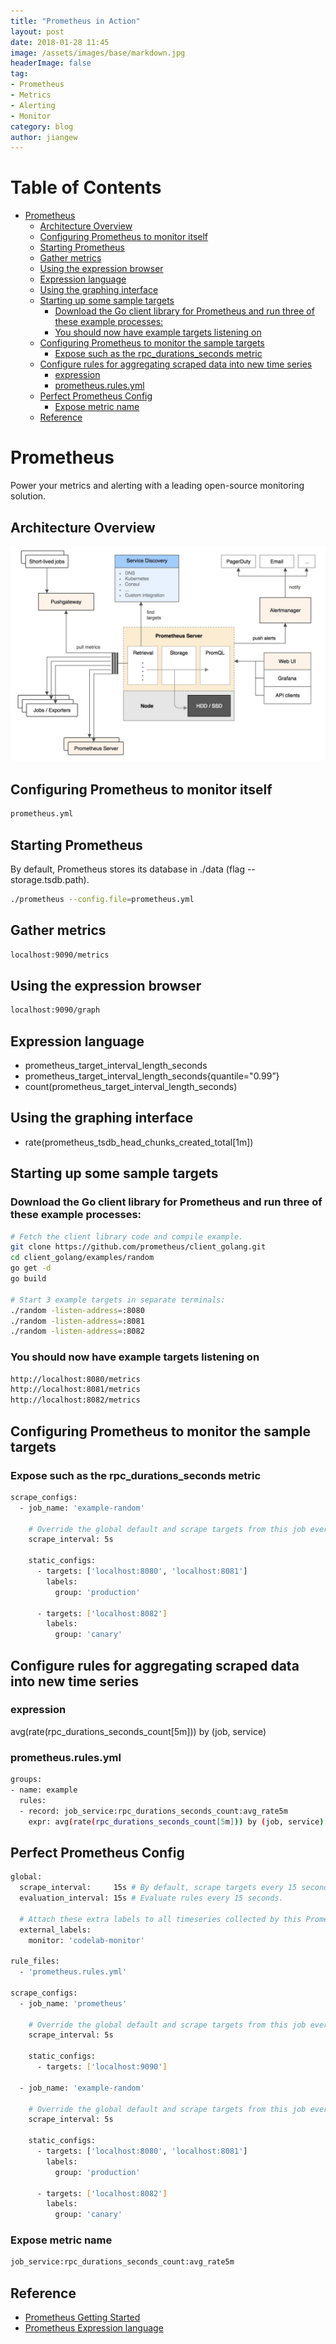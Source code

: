 ```yaml
---
title: "Prometheus in Action"
layout: post
date: 2018-01-28 11:45
image: /assets/images/base/markdown.jpg
headerImage: false
tag:
- Prometheus
- Metrics
- Alerting
- Monitor
category: blog
author: jiangew
---
```


Table of Contents
=================

   * [Prometheus](#prometheus)
      * [Architecture Overview](#architecture-overview)
      * [Configuring Prometheus to monitor itself](#configuring-prometheus-to-monitor-itself)
      * [Starting Prometheus](#starting-prometheus)
      * [Gather metrics](#gather-metrics)
      * [Using the expression browser](#using-the-expression-browser)
      * [Expression language](#expression-language)
      * [Using the graphing interface](#using-the-graphing-interface)
      * [Starting up some sample targets](#starting-up-some-sample-targets)
         * [Download the Go client library for Prometheus and run three of these example processes:](#download-the-go-client-library-for-prometheus-and-run-three-of-these-example-processes)
         * [You should now have example targets listening on](#you-should-now-have-example-targets-listening-on)
      * [Configuring Prometheus to monitor the sample targets](#configuring-prometheus-to-monitor-the-sample-targets)
         * [Expose such as the rpc_durations_seconds metric](#expose-such-as-the-rpc_durations_seconds-metric)
      * [Configure rules for aggregating scraped data into new time series](#configure-rules-for-aggregating-scraped-data-into-new-time-series)
         * [expression](#expression)
         * [prometheus.rules.yml](#prometheusrulesyml)
      * [Perfect Prometheus Config](#perfect-prometheus-config)
         * [Expose metric name](#expose-metric-name)
      * [Reference](#reference)

# Prometheus
Power your metrics and alerting with a leading open-source monitoring solution.

## Architecture Overview
![](/assets/images/post/20180128/prometheus.jpg) <br />

## Configuring Prometheus to monitor itself
```sh
prometheus.yml
```

## Starting Prometheus
By default, Prometheus stores its database in ./data (flag --storage.tsdb.path).
```sh
./prometheus --config.file=prometheus.yml
```

## Gather metrics
```sh
localhost:9090/metrics
```

## Using the expression browser
```sh
localhost:9090/graph
```

## Expression language
* prometheus_target_interval_length_seconds
* prometheus_target_interval_length_seconds{quantile="0.99”}
* count(prometheus_target_interval_length_seconds)

## Using the graphing interface
* rate(prometheus_tsdb_head_chunks_created_total[1m])

## Starting up some sample targets
### Download the Go client library for Prometheus and run three of these example processes:
```sh
# Fetch the client library code and compile example.
git clone https://github.com/prometheus/client_golang.git
cd client_golang/examples/random
go get -d
go build

# Start 3 example targets in separate terminals:
./random -listen-address=:8080
./random -listen-address=:8081
./random -listen-address=:8082
```

### You should now have example targets listening on
```sh
http://localhost:8080/metrics
http://localhost:8081/metrics
http://localhost:8082/metrics
```

## Configuring Prometheus to monitor the sample targets
### Expose such as the rpc_durations_seconds metric
```sh
scrape_configs:
  - job_name: 'example-random'

    # Override the global default and scrape targets from this job every 5 seconds.
    scrape_interval: 5s

    static_configs:
      - targets: ['localhost:8080', 'localhost:8081']
        labels:
          group: 'production'

      - targets: ['localhost:8082']
        labels:
          group: 'canary'
```

## Configure rules for aggregating scraped data into new time series
### expression
avg(rate(rpc_durations_seconds_count[5m])) by (job, service)

### prometheus.rules.yml
```sh
groups:
- name: example
  rules:
  - record: job_service:rpc_durations_seconds_count:avg_rate5m
    expr: avg(rate(rpc_durations_seconds_count[5m])) by (job, service)
```

## Perfect Prometheus Config
```sh
global:
  scrape_interval:     15s # By default, scrape targets every 15 seconds.
  evaluation_interval: 15s # Evaluate rules every 15 seconds.

  # Attach these extra labels to all timeseries collected by this Prometheus instance.
  external_labels:
    monitor: 'codelab-monitor'

rule_files:
  - 'prometheus.rules.yml'

scrape_configs:
  - job_name: 'prometheus'

    # Override the global default and scrape targets from this job every 5 seconds.
    scrape_interval: 5s

    static_configs:
      - targets: ['localhost:9090']

  - job_name: 'example-random'

    # Override the global default and scrape targets from this job every 5 seconds.
    scrape_interval: 5s

    static_configs:
      - targets: ['localhost:8080', 'localhost:8081']
        labels:
          group: 'production'

      - targets: ['localhost:8082']
        labels:
          group: 'canary'
```

### Expose metric name
```sh
job_service:rpc_durations_seconds_count:avg_rate5m
```

## Reference
* [Prometheus Getting Started](https://prometheus.io/docs/prometheus/latest/getting_started/)
* [Prometheus Expression language](https://prometheus.io/docs/prometheus/latest/querying/basics/)
